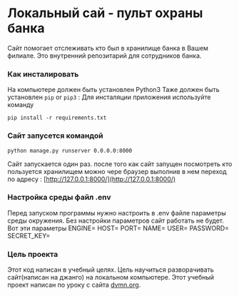 ﻿# Локальный сай - пульт охраны банка

Сайт помогает отслеживать кто был в хранилище банка в Вашем филиале.
Это внутренний репозитарий для сотрудников банка.

### Как инсталировать



На компьютере должен быть установлен Python3
Таже  должен быть установлен   `pip` or `pip3`  :
Для инсталяции приложения используйте команду
```
pip install -r requirements.txt
```

### Сайт запусется командой
```
python manage.py runserver 0.0.0.0:8000
```
Сайт запускается один раз.
после того как сайт запущен посмотреть кто пользуется хранилищем
можно чере браузер выполнив в нем переход по адресу : [http://127.0.0.1:8000/](http://127.0.0.1:8000/)

### Настройка среды файл .env
Перед запуском программы нужно настроить в .env файле параметры среды окружения.
Без настройки параметров сайт работать не будет.
Вот эти параметры
ENGINE=
HOST=
PORT=
NAME=
USER=
PASSWORD=
SECRET_KEY=

### Цель проекта

Этот код написан в учебный целях. Цель научиться разворачивать сайт(написан на джанго)
на локальном компьютере.
Этот учебный проект написан по уроку с сайта  [dvmn.org](https://dvmn.org/).